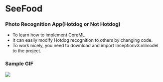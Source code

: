 # SeeFood
### Photo Recognition App(Hotdog or Not Hotdog)
* To learn how to implement CoreML
* It can easily modify Hotdog recognition to others by changing code.
* To work nicely, you need to download and import Inceptionv3.mlmodel to the project.

### Sample GIF
![](seeFoodApp.gif)
